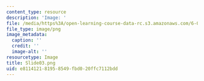 ```yaml
---
content_type: resource
description: 'Image: '
file: /media/https%3A/open-learning-course-data-rc.s3.amazonaws.com/6-004-computation-structures-spring-2017/e811412181958549fbd020ffc7112bdd_Slide03.png
file_type: image/png
image_metadata:
  caption: ''
  credit: ''
  image-alt: ''
resourcetype: Image
title: Slide03.png
uid: e8114121-8195-8549-fbd0-20ffc7112bdd
---
```


